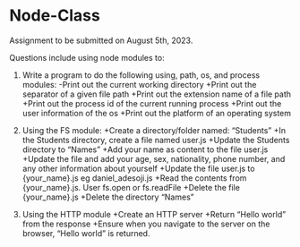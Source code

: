 # Node-Class

Assignment to be submitted on August 5th, 2023.

Questions include using node modules to:
1. Write a program to do the following using, path, os, and process modules:
-Print out the current working directory
+Print out the separator of a given file path
+Print out the extension name of a file path
+Print out the process id of the current running process
+Print out the user information of the os
+Print out the platform of an operating system


3. Using the FS module:
+Create a directory/folder named: “Students”
+In the Students directory, create a file named user.js
+Update the Students directory to “Names”
+Add your name as content to the file user.js
+Update the file and add your age, sex, nationality, phone number, and any other information about yourself
+Update the file user.js to {your_name}.js eg daniel_adesoji.js
+Read the contents from {your_name}.js. User fs.open or fs.readFile
+Delete the file {your_name}.js
+Delete the directory “Names”



4. Using the HTTP module
+Create an HTTP server
+Return “Hello world” from the response
+Ensure when you navigate to the server on the browser, “Hello world” is returned.

